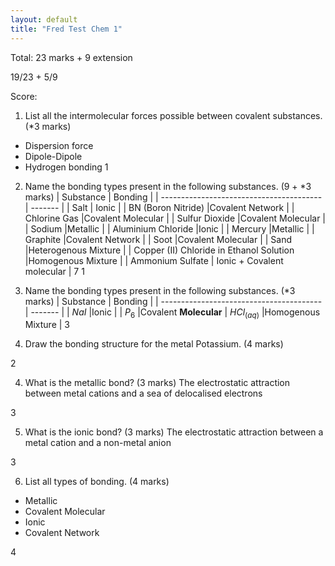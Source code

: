 ```yaml
---
layout: default
title: "Fred Test Chem 1"
---
```


Total: 23 marks + 9 extension

19/23 + 5/9

Score: 

1. List all the intermolecular forces possible between covalent substances. (\*3 marks)
- Dispersion force
- Dipole-Dipole
- Hydrogen bonding
1

2. Name the bonding types present in the following substances. (9 + \*3 marks)
| Substance                                | Bonding |
| ---------------------------------------- | ------- |
| Salt                                     | Ionic        |
| BN (Boron Nitride)                       |Covalent Network          |
| Chlorine Gas                             |Covalent Molecular         |
| Sulfur Dioxide                           |Covalent Molecular         |
| Sodium                                   |Metallic          |
| Aluminium Chloride                       |Ionic        |
| Mercury                                  |Metallic       |
| Graphite                                 |Covalent Network         |
| Soot                                     |Covalent Molecular         |
| Sand                                     |Heterogenous Mixture         |
| Copper (II) Chloride in Ethanol Solution |Homogenous Mixture         |
| Ammonium Sulfate                                         |  Ionic + Covalent molecular       |
7 1
2. Name the bonding types present in the following substances. (\*3 marks)
| Substance                                | Bonding |
| ---------------------------------------- | ------- |
| $NaI$                                     |Ionic         |
| $P_{6}$         |Covalent **Molecular**
| $HCl_{(aq)}$                              |Homogenous Mixture         |
3

3. Draw the bonding structure for the metal Potassium. (4 marks)


2



4. What is the metallic bond? (3 marks)
The electrostatic attraction between metal cations and a sea of delocalised electrons 

3

5. What is the ionic bond? (3 marks)
The electrostatic attraction between a metal cation and a non-metal anion 

3

6. List all types of bonding. (4 marks)
- Metallic 
- Covalent Molecular
- Ionic 
- Covalent Network

4